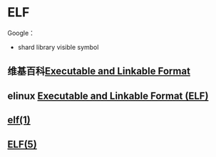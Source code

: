# ELF

Google：

- shard library visible symbol

## 维基百科[Executable and Linkable Format](https://en.wikipedia.org/wiki/Executable_and_Linkable_Format)



## elinux [Executable and Linkable Format (ELF)](https://elinux.org/Executable_and_Linkable_Format_(ELF))



## [elf(1)](https://linux.die.net/man/1/elf) 



## [ELF(5)](http://man7.org/linux/man-pages/man5/elf.5.html) 